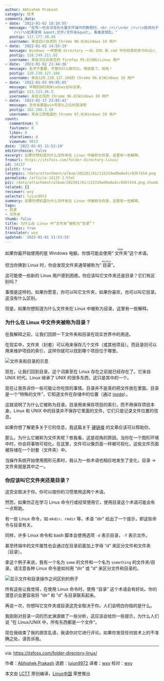 ```yaml
---
author: Abhishek Prakash
category: 技术
comments_data:
- date: '2022-01-02 10:10:55'
  message: "在写一些会涉及到大量文件操作的教程时。<br />\r\n<br />\r\n我倾向于使用 &quot;文件/目录&quot; 来描述，一目了然。<br
    />\r\n如果是用 &quot;文件/文件夹&quot;，看着就很乱。"
  postip: 117.177.30.48
  username: 来自四川自贡的 Chrome 90.0|Windows 10 用户
- date: '2022-01-02 14:55:19'
  message: Windows 一样使用 directory 一词。DOS 和 cmd 中列目录的命令叫dir, 很明显是取自这个词语的前 3 个字母。
  postip: 110.249.211.82
  username: 来自河北石家庄的 Firefox 95.0|GNU/Linux 用户
- date: '2022-01-02 21:44:36'
  message: 名字不重要，不管叫什么都可以。用就是了。哈哈！
  postip: 120.230.127.166
  username: 来自120.230.127.166的 Chrome 96.0|Windows 10 用户
- date: '2022-01-03 09:05:05'
  message: 早期的DOS和Windows也叫目录。
  postip: 123.123.46.5
  username: 来自北京的 Chrome 96.0|Windows 10 用户
- date: '2022-01-17 23:05:41'
  message: 文件夹算是win可视化之后的意译吧
  postip: 182.100.3.18
  username: 来自江西南昌的 Chrome 97.0|Windows 10 用户
count:
  commentnum: 5
  favtimes: 0
  likes: 0
  sharetimes: 0
  viewnum: 9013
date: '2022-01-01 11:53:19'
editorchoice: false
excerpt: 如果你想知道为什么文件夹在 Linux 中被称为目录，这里有一些解释。
fromurl: https://itsfoss.com/folder-directory-linux/
id: 14137
islctt: true
largepic: /data/attachment/album/202201/01/115319wd9w8w4ir83klk54.png
permalink: /article-14137-1.html
pic: /data/attachment/album/202201/01/115319wd9w8w4ir83klk54.png.thumb.jpg
related: []
reviewer: wxy
selector: lujun9972
summary: 如果你想知道为什么文件夹在 Linux 中被称为目录，这里有一些解释。
tags:
- 目录
- 文件夹
thumb: false
title: 为什么在 Linux 中“文件夹”被称为“目录”？
titlepic: true
translator: wxy
updated: '2022-01-01 11:53:19'
---
```


如果你最开始使用的是 Windows 电脑，你很可能会使用“<ruby> 文件夹 <rt>  folder </rt></ruby>”这个术语。


但当你换到 Linux 时，你会发现文件夹通常被称为“<ruby> 目录 <rt>  directory </rt></ruby>”。


这可能使一些新的 Linux 用户感到困惑。你应该叫它文件夹还是目录？它们有区别吗？


事情是这样的。如果你愿意，你可以叫它文件夹，如果你喜欢，也可以叫它目录。这没有什么区别。


但是，如果你想知道为什么文件夹在 Linux 中被称为目录，这里有一些解释。


### 为什么在 Linux 中文件夹被称为目录？


在我解释之前，让我们回顾一下文件夹和目录在现实世界中的用途。


在现实中，文件夹（封套）可以用来保存几个文件（或其他项目）。而目录则可以用来维护项目的索引，这样你就可以找到哪个项目位于哪里。


![文件夹和目录的示意](/data/attachment/album/202201/01/115319wd9w8w4ir83klk54.png)


现在，让我们回到目录。这个词甚至在 Linux 存在之前就已经存在了。它来自 UNIX 时代。Linux 继承了 UNIX 的很多东西，这只是其中的一个。


现在让我告诉你一些可能让你吃惊的事情。目录并不是真的把文件放在里面。目录是一个“特殊的文件”，它知道文件在存储中的位置（通过 [inode](https://linuxhandbook.com/inode-linux/)）。


这就说明了为什么它被称为目录。目录用来保存项目的索引，而不用保存项目本身。Linux 和 UNIX 中的目录并不保存它里面的文件。它们只是记录文件位置的信息。


如果你想了解更多关于它的信息，我这篇关于 [硬链接](https://linuxhandbook.com/hard-link/) 的文章应该可以帮助你。


那么，为什么它被称为文件夹呢？依我看，这是视角的原因。当你在一个图形环境中时，你会将事物可视化。在这里，文件可以像页面一样被可视化，这些文件页面被存储在一个封套（文件夹）中。


当操作系统开始使用图形元素时，我认为一些术语也相应地发生了变化，目录 -> 文件夹就是其中之一。


### 你应该叫它文件夹还是目录？


这完全取决于你。你可以按你的习惯使用这两个术语。


然而，如果你正在学习 Linux 命令行或经常使用它，使用目录这个术语可能会有一点帮助。


有一些 Linux 命令，如 `mkdir`、`rmdir` 等，术语 “dir” 给出了一个提示，即这些命令与目录有关。


同样，许多 Linux 命令和 bash 脚本会使用选项 `-d` 表示目录，`-f` 表示文件。


甚至终端中的文件属性也会通过在目录前面加上字母 “d” 来区分文件和文件夹（目录）。


拿这个例子来说，我有一个名为 `some` 的文件和一个名为 `something` 的文件夹/目录。请注意各种 Linux 命令是如何用 “dir” 或 “d” 来区分文件和目录的。


![显示文件和目录操作之间区别的例子](/data/attachment/album/202201/01/115319qbl7bb1mt130rmlr.png)


所有这些让我觉得，在使用 Linux 命令时，使用 “目录” 这个术语会有好处。你的潜意识会更容易将 “dir” 和 “d” 与目录联系起来。


再说一次，你想叫它文件夹或目录这完全取决于你。人们会明白你指的是什么。


我刚刚对目录一词的历史渊源做了一些分析，这应该会给你一些提示，为什么人们说 “在 Linux/UNIX 中，所有东西都是一个文件”。


现在我结束了我的胡言乱语，我请你对它进行评论。如果你发现任何技术上的不准确之处，请告诉我。




---


via: <https://itsfoss.com/folder-directory-linux/>


作者：[Abhishek Prakash](https://itsfoss.com/author/abhishek/) 选题：[lujun9972](https://github.com/lujun9972) 译者：[wxy](https://github.com/wxy) 校对：[wxy](https://github.com/wxy)


本文由 [LCTT](https://github.com/LCTT/TranslateProject) 原创编译，[Linux中国](https://linux.cn/) 荣誉推出